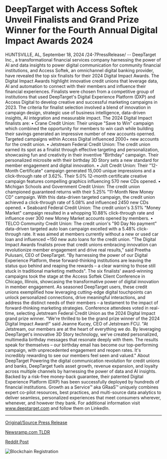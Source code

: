 # DeepTarget with Access Softek Unveil Finalists and Grand Prize Winner for the Fourth Annual Digital Impact Awards 2024

HUNTSVILLE, AL, September 18, 2024 /24-7PressRelease/ -- DeepTarget Inc., a transformational financial services company harnessing the power of AI and data insights to power digital communication for community financial institutions, and Access Softek, an omnichannel digital banking provider, have revealed the top six finalists for their 2024 Digital Impact Awards.   The Digital Impact Awards highlight innovative credit unions that leverage data, AI and automation to connect with their members and influence their financial experiences. Finalists were chosen from a competitive group of institutions that used DeepTarget's Digital Experience Platform (DXP) and Access Digital to develop creative and successful marketing campaigns in 2023.   The criteria for finalist selection involved a blend of innovation in campaign design, strategic use of business intelligence, data-driven insights, AI integration and measurable impact.  The 2024 Digital Impact finalists are:   •	Crane Credit Union: Their unique "Save to Win" campaign which combined the opportunity for members to win cash while building their savings generated an impressive number of new accounts operned. Targeted campaigns within Access Digital influenced 2000+ new accounts for the credit union.   •	Jetstream Federal Credit Union: The credit union earned its spot as a finalist through effective targeting and personalization, showcasing fun and creativity in their inventive "Birthday" campaign. Their personalized microsite with their birthday 3D Story sets a new standard for member engagement and digital innovation.   •	Jolt Credit Union: Their "12-Month Certificate" campaign generated 15,000 unique impressions and a click-through rate of 3.62%. Their 5.0% 12-month certificate creative campaign features compelling graphics influencing 570 new CDs opened.   •	Michigan Schools and Government Credit Union: The credit union championed guaranteed returns with their 5.25% "11-Month New Money CD" campaign. With this data-driven targeted campaign, the credit union achieved a click-through rate of 5.08% and influenced 2450 new CDs opened.  •	Seaboard Federal Credit Union: The credit union's 3.51% "Money Market" campaign resulted in a whopping 10.88% click-through rate and influence over 300 new Money Market accounts opened by members.  •	TELCO Community Credit Union: The credit union's "90 Day No payment" data-driven targeted auto loan campaign excelled with a 5.48% click-through rate. It was aimed at members currently without a new or used car loan and influenced ~150 new auto loans for the credit union.   "The Digital Impact Awards finalists prove that credit unions embracing innovation can revolutionize member engagement and drive real results," said Preetha Pulusani, CEO of DeepTarget. "By harnessing the power of our Digital Experience Platform, these forward-thinking institutions are leaving the status quo behind and reaping the rewards – a clear warning to those still stuck in traditional marketing methods".   The six finalists' award-winning campaigns took the stage at the Access Softek Client Conference in Chicago, Illinois, showcasing the transformative power of digital innovation in member engagement. As seasoned DeepTarget users, these credit unions exemplified how leveraging cutting-edge digital touchpoints can unlock personalized connections, drive meaningful interactions, and address the distinct needs of their members – a testament to the impact of forward-thinking marketing strategies.  Conference attendees voted in real-time, selecting Jetstream Federal Credit Union as the 2024 Digital Impact grand prize winner.  "We're thrilled to be the grand prize winner of the 2024 Digital Impact Award!" said Jeanne Kucey, CEO of Jetstream FCU. "At Jetstream, our members are at the heart of everything we do. By leveraging DeepTarget's innovative 3D Story technology, we've created personalized, multimedia birthday messages that resonate deeply with them. The results speak for themselves – our birthday email has become our top-performing campaign, with unprecedented engagement and reopen rates. It's incredibly rewarding to see our members feel seen and valued."  About DeepTarget  Powering the digital communication revolution for credit unions and banks, DeepTarget fuels asset growth, revenue expansion, and loyalty across multiple channels by harnessing the power of data and AI insights. Backed by a risk-free money-back guarantee, their patented Digital Experience Platform (DXP) has been successfully deployed by hundreds of financial institutions. Growth as a Service™ aka GRaaS™ uniquely combines expert co-pilot resources, best practices, and multi-source data analytics to deliver seamless, personalized experiences that meet consumers wherever, whenever, and however they bank. For additional information visit www.deeptarget.com and follow them on LinkedIn. 

---

[Original/Source Press Release](https://www.24-7pressrelease.com/press-release/514414/deeptarget-with-access-softek-unveil-finalists-and-grand-prize-winner-for-the-fourth-annual-digital-impact-awards-2024)
                    

[Newsramp.com TLDR](None) 



[Reddit Post](https://www.reddit.com/r/FinancialNewsramp/comments/1fjmziq/2024_digital_impact_awards_top_credit_unions/) 



![Blockchain Registration](https://cdn.newsramp.app/24-7PressRelease/qrcode/249/18/boldf3Pp.webp)